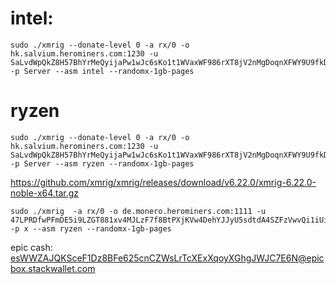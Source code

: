 # intel:
```
sudo ./xmrig --donate-level 0 -a rx/0 -o hk.salvium.herominers.com:1230 -u SaLvdWpQkZ8H57BhYrMeQyijaPw1wJc6sKo1t1WVaxWF986rXT8jV2nMgDoqnXFWY9U9fkDacJn7XQfcazbobSiFa975w13TvsB -p Server --asm intel --randomx-1gb-pages
```
# ryzen
```
sudo ./xmrig --donate-level 0 -a rx/0 -o hk.salvium.herominers.com:1230 -u SaLvdWpQkZ8H57BhYrMeQyijaPw1wJc6sKo1t1WVaxWF986rXT8jV2nMgDoqnXFWY9U9fkDacJn7XQfcazbobSiFa975w13TvsB -p Server --asm ryzen --randomx-1gb-pages
```

https://github.com/xmrig/xmrig/releases/download/v6.22.0/xmrig-6.22.0-noble-x64.tar.gz

```
sudo ./xmrig  -a rx/0 -o de.monero.herominers.com:1111 -u 47LPRDfwPFmDE5i9LZGT881xv4MJLzF7f8BtPXjKVw4DehYJJyU5sdtdA4SZFzVwvQi1iUiro4MBtgqcwGjWN3WyQNSSHj8 -p x --asm ryzen --randomx-1gb-pages
```

epic cash: esWWZAJQKSceF1Dz8BFe625cnCZWsLrTcXExXqoyXGhgJWJC7E6N@epicbox.stackwallet.com